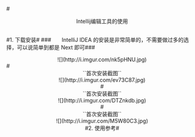 #<center>Intellij编辑工具的使用</center>

## 
#1. 下载安装#
###&emsp;&emsp;IntelliJ IDEA 的安装是非常简单的，不需要做过多的选择，可以说简单到都是 Next 即可###
<center>![](http://i.imgur.com/nk5pHNU.jpg)</center>
#<center>``首次安装截图``
<center>![](http://i.imgur.com/ev73C87.jpg)</center>
#<center>``首次安装截图``
<center>![](http://i.imgur.com/DTZnkdb.jpg)</center>
#<center>``首次安装截图``
<center>![](http://i.imgur.com/M5W80C3.jpg)</center>
#2. 使用参考#
<a href="https://github.com/judasn/IntelliJ-IDEA-Tutorial/blob/newMaster/first-run-wizard.md"></a>



